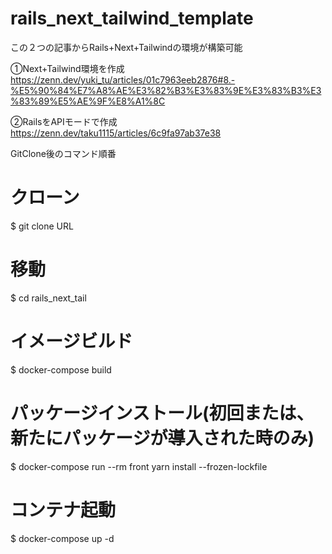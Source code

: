# rails_next_tailwind_template

この２つの記事からRails+Next+Tailwindの環境が構築可能

①Next+Tailwind環境を作成
https://zenn.dev/yuki_tu/articles/01c7963eeb2876#8.-%E5%90%84%E7%A8%AE%E3%82%B3%E3%83%9E%E3%83%B3%E3%83%89%E5%AE%9F%E8%A1%8C

②RailsをAPIモードで作成
https://zenn.dev/taku1115/articles/6c9fa97ab37e38


GitClone後のコマンド順番
# クローン
$ git clone URL

# 移動
$ cd rails_next_tail

# イメージビルド
$ docker-compose build

# パッケージインストール(初回または、新たにパッケージが導入された時のみ)
$ docker-compose run --rm front yarn install --frozen-lockfile

# コンテナ起動
$ docker-compose up -d
